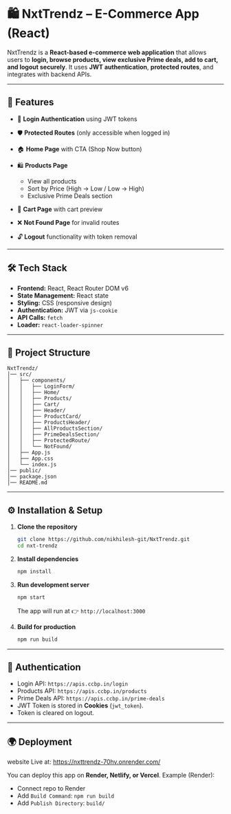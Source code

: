 
# 🛍️ NxtTrendz – E-Commerce App (React)

NxtTrendz is a **React-based e-commerce web application** that allows users to **login, browse products, view exclusive Prime deals, add to cart, and logout securely**.
It uses **JWT authentication**, **protected routes**, and integrates with backend APIs.

---

## 🚀 Features

* 🔑 **Login Authentication** using JWT tokens
* 🛡️ **Protected Routes** (only accessible when logged in)
* 🏠 **Home Page** with CTA (Shop Now button)
* 🛍️ **Products Page**

  * View all products
  * Sort by Price (High → Low / Low → High)
  * Exclusive Prime Deals section
* 🛒 **Cart Page** with cart preview
* ❌ **Not Found Page** for invalid routes
* 🔓 **Logout** functionality with token removal

---

## 🛠️ Tech Stack

* **Frontend:** React, React Router DOM v6
* **State Management:** React state
* **Styling:** CSS (responsive design)
* **Authentication:** JWT via `js-cookie`
* **API Calls:** `fetch`
* **Loader:** `react-loader-spinner`

---

## 📂 Project Structure

```
NxtTrendz/
│── src/
│   ├── components/
│   │   ├── LoginForm/
│   │   ├── Home/
│   │   ├── Products/
│   │   ├── Cart/
│   │   ├── Header/
│   │   ├── ProductCard/
│   │   ├── ProductsHeader/
│   │   ├── AllProductsSection/
│   │   ├── PrimeDealsSection/
│   │   ├── ProtectedRoute/
│   │   └── NotFound/
│   ├── App.js
│   ├── App.css
│   └── index.js
│── public/
│── package.json
│── README.md
```

---

## ⚙️ Installation & Setup

1. **Clone the repository**

   ```bash
   git clone https://github.com/nikhilesh-git/NxtTrendz.git
   cd nxt-trendz
   ```

2. **Install dependencies**

   ```bash
   npm install
   ```

3. **Run development server**

   ```bash
   npm start
   ```

   The app will run at 👉 `http://localhost:3000`

4. **Build for production**

   ```bash
   npm run build
   ```

---

## 🔑 Authentication

* Login API: `https://apis.ccbp.in/login`
* Products API: `https://apis.ccbp.in/products`
* Prime Deals API: `https://apis.ccbp.in/prime-deals`
* JWT Token is stored in **Cookies** (`jwt_token`).
* Token is cleared on logout.

---

## 🌍 Deployment

website Live at: https://nxttrendz-70hv.onrender.com/

You can deploy this app on **Render, Netlify, or Vercel**.
Example (Render):

* Connect repo to Render
* Add `Build Command`: `npm run build`
* Add `Publish Directory`: `build/`


